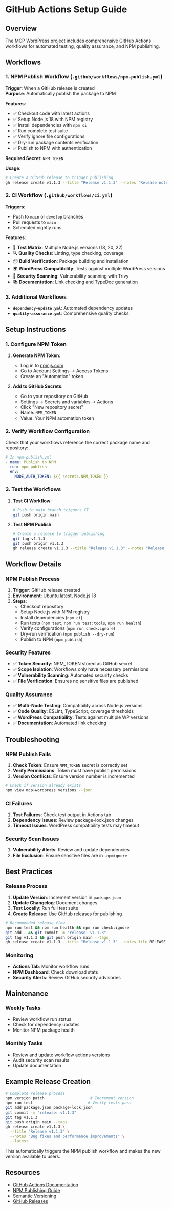 # GitHub Actions Setup Guide

## Overview

The MCP WordPress project includes comprehensive GitHub Actions workflows for automated testing, quality assurance, and NPM publishing.

## Workflows

### 1. NPM Publish Workflow (`.github/workflows/npm-publish.yml`)

**Trigger**: When a GitHub release is created  
**Purpose**: Automatically publish the package to NPM

**Features**:

- ✅ Checkout code with latest actions
- ✅ Setup Node.js 18 with NPM registry
- ✅ Install dependencies with `npm ci`
- ✅ Run complete test suite
- ✅ Verify ignore file configurations
- ✅ Dry-run package contents verification
- ✅ Publish to NPM with authentication

**Required Secret**: `NPM_TOKEN`

**Usage**:

```bash
# Create a GitHub release to trigger publishing
gh release create v1.1.3 --title "Release v1.1.3" --notes "Release notes here"
```

### 2. CI Workflow (`.github/workflows/ci.yml`)

**Triggers**:

- Push to `main` or `develop` branches
- Pull requests to `main`
- Scheduled nightly runs

**Features**:

- 🧪 **Test Matrix**: Multiple Node.js versions (18, 20, 22)
- 🔍 **Quality Checks**: Linting, type checking, coverage
- 📦 **Build Verification**: Package building and installation
- 🌍 **WordPress Compatibility**: Tests against multiple WordPress versions
- 🚨 **Security Scanning**: Vulnerability scanning with Trivy
- 📚 **Documentation**: Link checking and TypeDoc generation

### 3. Additional Workflows

- **`dependency-update.yml`**: Automated dependency updates
- **`quality-assurance.yml`**: Comprehensive quality checks

## Setup Instructions

### 1. Configure NPM Token

1. **Generate NPM Token**:
   - Log in to [npmjs.com](https://npmjs.com)
   - Go to Account Settings → Access Tokens
   - Create an "Automation" token

2. **Add to GitHub Secrets**:
   - Go to your repository on GitHub
   - Settings → Secrets and variables → Actions
   - Click "New repository secret"
   - Name: `NPM_TOKEN`
   - Value: Your NPM automation token

### 2. Verify Workflow Configuration

Check that your workflows reference the correct package name and repository:

```yaml
# In npm-publish.yml
- name: Publish to NPM
  run: npm publish
  env:
    NODE_AUTH_TOKEN: ${{ secrets.NPM_TOKEN }}
```

### 3. Test the Workflows

1. **Test CI Workflow**:

   ```bash
   # Push to main branch triggers CI
   git push origin main
   ```

2. **Test NPM Publish**:

   ```bash
   # Create a release to trigger publishing
   git tag v1.1.3
   git push origin v1.1.3
   gh release create v1.1.3 --title "Release v1.1.3" --notes "Release notes"
   ```

## Workflow Details

### NPM Publish Process

1. **Trigger**: GitHub release created
2. **Environment**: Ubuntu latest, Node.js 18
3. **Steps**:
   - Checkout repository
   - Setup Node.js with NPM registry
   - Install dependencies (`npm ci`)
   - Run tests (`npm test`, `npm run test:tools`, `npm run health`)
   - Verify configurations (`npm run check:ignore`)
   - Dry-run verification (`npm publish --dry-run`)
   - Publish to NPM (`npm publish`)

### Security Features

- ✅ **Token Security**: NPM_TOKEN stored as GitHub secret
- ✅ **Scope Isolation**: Workflows only have necessary permissions
- ✅ **Vulnerability Scanning**: Automated security checks
- ✅ **File Verification**: Ensures no sensitive files are published

### Quality Assurance

- ✅ **Multi-Node Testing**: Compatibility across Node.js versions
- ✅ **Code Quality**: ESLint, TypeScript, coverage thresholds
- ✅ **WordPress Compatibility**: Tests against multiple WP versions
- ✅ **Documentation**: Automated link checking

## Troubleshooting

### NPM Publish Fails

1. **Check Token**: Ensure `NPM_TOKEN` secret is correctly set
2. **Verify Permissions**: Token must have publish permissions
3. **Version Conflicts**: Ensure version number is incremented

```bash
# Check if version already exists
npm view mcp-wordpress versions --json
```

### CI Failures

1. **Test Failures**: Check test output in Actions tab
2. **Dependency Issues**: Review package-lock.json changes
3. **Timeout Issues**: WordPress compatibility tests may timeout

### Security Scan Issues

1. **Vulnerability Alerts**: Review and update dependencies
2. **File Exclusion**: Ensure sensitive files are in `.npmignore`

## Best Practices

### Release Process

1. **Update Version**: Increment version in `package.json`
2. **Update Changelog**: Document changes
3. **Test Locally**: Run full test suite
4. **Create Release**: Use GitHub releases for publishing

```bash
# Recommended release flow
npm run test && npm run health && npm run check:ignore
git add . && git commit -m "release: v1.1.3"
git tag v1.1.3 && git push origin main --tags
gh release create v1.1.3 --title "Release v1.1.3" --notes-file RELEASE_NOTES_v1.1.3.md
```

### Monitoring

- **Actions Tab**: Monitor workflow runs
- **NPM Dashboard**: Check download stats
- **Security Alerts**: Review GitHub security advisories

## Maintenance

### Weekly Tasks

- Review workflow run status
- Check for dependency updates
- Monitor NPM package health

### Monthly Tasks

- Review and update workflow actions versions
- Audit security scan results
- Update documentation

## Example Release Creation

```bash
# Complete release process
npm version patch                    # Increment version
npm run test                        # Verify tests pass
git add package.json package-lock.json
git commit -m "release: v1.1.3"
git tag v1.1.3
git push origin main --tags
gh release create v1.1.3 \
  --title "Release v1.1.3" \
  --notes "Bug fixes and performance improvements" \
  --latest
```

This automatically triggers the NPM publish workflow and makes the new version available to users.

## Resources

- [GitHub Actions Documentation](https://docs.github.com/en/actions)
- [NPM Publishing Guide](https://docs.npmjs.com/packages-and-modules/contributing-packages-to-the-registry)
- [Semantic Versioning](https://semver.org/)
- [GitHub Releases](https://docs.github.com/en/repositories/releasing-projects-on-github)
